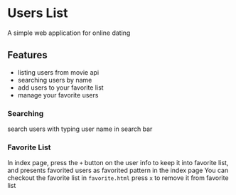 # Users List
A simple web application for online dating

## Features
- listing users from movie api
- searching users by name
- add users to your favorite list
- manage your favorite users

### Searching
search users with typing user name in search bar
### Favorite List
In index page, press the `+` button on the user info to keep it into favorite list, and presents favorited users as favorited pattern in the index page
You can checkout the favorite list in `favorite.html`
press `x` to remove it from favorite list
